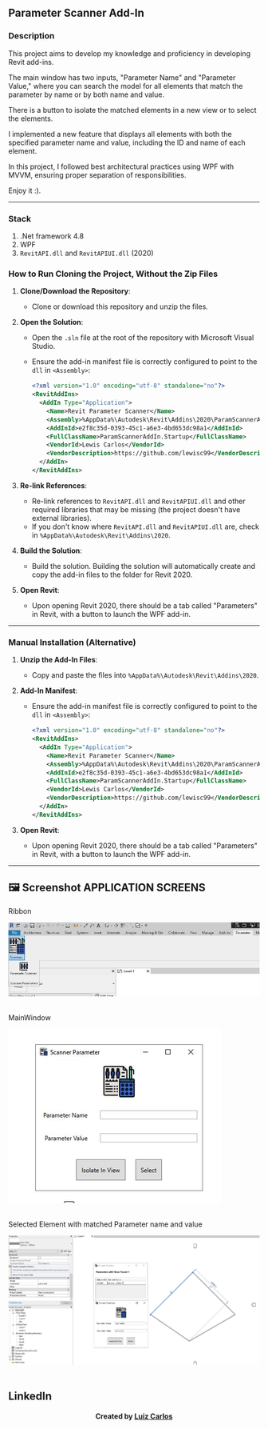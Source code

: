﻿
## Parameter Scanner Add-In


### Description

This project aims to develop my knowledge and proficiency in developing Revit add-ins.

The main window has two inputs, "Parameter Name" and "Parameter Value," where you can search the model for all elements that match the parameter by name or by both name and value.

There is a button to isolate the matched elements in a new view or to select the elements.

I implemented a new feature that displays all elements with both the specified parameter name and value, including the ID and name of each element.

In this project, I followed best architectural practices using WPF with MVVM, ensuring proper separation of responsibilities.

Enjoy it :).

---

### Stack

1. .Net framework 4.8
2. WPF
3. `RevitAPI.dll` and `RevitAPIUI.dll` (2020)

### How to Run Cloning the Project, Without the Zip Files

1. **Clone/Download the Repository**:
   - Clone or download this repository and unzip the files.

2. **Open the Solution**:
   - Open the `.sln` file at the root of the repository with Microsoft Visual Studio.
   - Ensure the add-in manifest file is correctly configured to point to the `dll` in `<Assembly>`:

     ```xml
     <?xml version="1.0" encoding="utf-8" standalone="no"?>
     <RevitAddIns>
       <AddIn Type="Application">
         <Name>Revit Parameter Scanner</Name>
         <Assembly>%AppData%\Autodesk\Revit\Addins\2020\ParamScannerAddIn.dll</Assembly>
         <AddInId>e2f8c35d-0393-45c1-a6e3-4bd653dc98a1</AddInId>
         <FullClassName>ParamScannerAddIn.Startup</FullClassName>
         <VendorId>Lewis Carlos</VendorId>
         <VendorDescription>https://github.com/lewisc99</VendorDescription>
       </AddIn>
     </RevitAddIns>
     ```

3. **Re-link References**:
   - Re-link references to `RevitAPI.dll` and `RevitAPIUI.dll` and other required libraries that may be missing (the project doesn't have external libraries).
   - If you don't know where `RevitAPI.dll` and `RevitAPIUI.dll` are, check in `%AppData%\Autodesk\Revit\Addins\2020`.

4. **Build the Solution**:
   - Build the solution. Building the solution will automatically create and copy the add-in files to the folder for Revit 2020.

5. **Open Revit**:
   - Upon opening Revit 2020, there should be a tab called "Parameters" in Revit, with a button to launch the WPF add-in.

---

### Manual Installation (Alternative)

1. **Unzip the Add-In Files**:
   - Copy and paste the files into `%AppData%\Autodesk\Revit\Addins\2020`.

2. **Add-In Manifest**:
   - Ensure the add-in manifest file is correctly configured to point to the `dll` in `<Assembly>`:

     ```xml
     <?xml version="1.0" encoding="utf-8" standalone="no"?>
     <RevitAddIns>
       <AddIn Type="Application">
         <Name>Revit Parameter Scanner</Name>
         <Assembly>%AppData%\Autodesk\Revit\Addins\2020\ParamScannerAddIn.dll</Assembly>
         <AddInId>e2f8c35d-0393-45c1-a6e3-4bd653dc98a1</AddInId>
         <FullClassName>ParamScannerAddIn.Startup</FullClassName>
         <VendorId>Lewis Carlos</VendorId>
         <VendorDescription>https://github.com/lewisc99</VendorDescription>
       </AddIn>
     </RevitAddIns>
     ```

3. **Open Revit**:
   - Upon opening Revit 2020, there should be a tab called "Parameters" in Revit, with a button to launch the WPF add-in.
---



## 🖼 Screenshot APPLICATION SCREENS <br/>
<p>Ribbon</p><img src="Resources/Readme/ribbon.JPG">
<br/>
<br/>

<p>MainWindow</p><img src="Resources/Readme/mainWindow.JPG">
<br/>
<br/>

<p>Selected Element with matched Parameter name and value</p><img src="Resources/Readme/selected-element.JPG">
<br/>
<br/>


## LinkedIn

<h4 align="center">
   Created by <a href="https://www.linkedin.com/in/luiz-carlos-b50693173/" target="_blank"> Luiz Carlos </a>
</h4>
